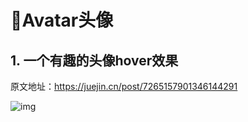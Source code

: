 # 🍁Avatar头像

## 1. 一个有趣的头像hover效果

原文地址：https://juejin.cn/post/7265157901346144291

![img](/images/css/avatar/a10001.png)



